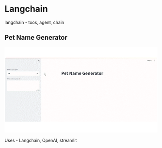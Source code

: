# Langchain
langchain - toos, agent, chain
## Pet Name Generator 

![screen-gif](./pet_name_generator.gif)

Uses - Langchain, OpenAI, streamlit

